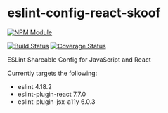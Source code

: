 # eslint-config-react-skoof

[![NPM Module](https://upload.wikimedia.org/wikipedia/commons/thumb/d/db/Npm-logo.svg/320px-Npm-logo.svg.png)](https://www.npmjs.com/package/eslint-config-react-skoof)

[![Build Status](https://travis-ci.org/mikeskaife/eslint-config-react-skoof.svg?branch=master)](https://travis-ci.org/mikeskaife/eslint-config-react-skoof)
[![Coverage Status](https://coveralls.io/repos/github/mikeskaife/eslint-config-react-skoof/badge.svg?branch=master)](https://coveralls.io/github/mikeskaife/eslint-config-react-skoof?branch=master)

ESLint Shareable Config for JavaScript and React

Currently targets the following:
- eslint 4.18.2
- eslint-plugin-react 7.7.0
- eslint-plugin-jsx-a11y 6.0.3
